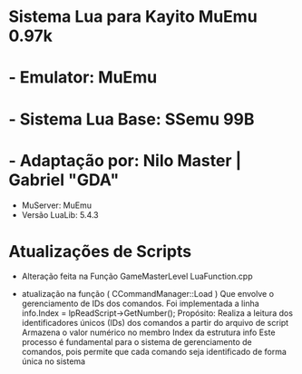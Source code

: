 # Sistema Lua para Kayito MuEmu 0.97k

# - Emulator: MuEmu
# - Sistema Lua Base: SSemu 99B
# - Adaptação por: Nilo Master | Gabriel "GDA"

- MuServer: MuEmu
- Versão LuaLib: 5.4.3

# Atualizações de Scripts
- Alteração feita na Função GameMasterLevel LuaFunction.cpp 

- atualização na função ( CCommandManager::Load )
Que envolve o gerenciamento de IDs dos comandos. 
Foi implementada a linha info.Index = lpReadScript->GetNumber(); 
Propósito:
Realiza a leitura dos identificadores únicos (IDs) dos comandos a partir do arquivo de script
Armazena o valor numérico no membro Index da estrutura info
Este processo é fundamental para o sistema de gerenciamento de comandos, pois permite que cada comando seja identificado de forma única no sistema

